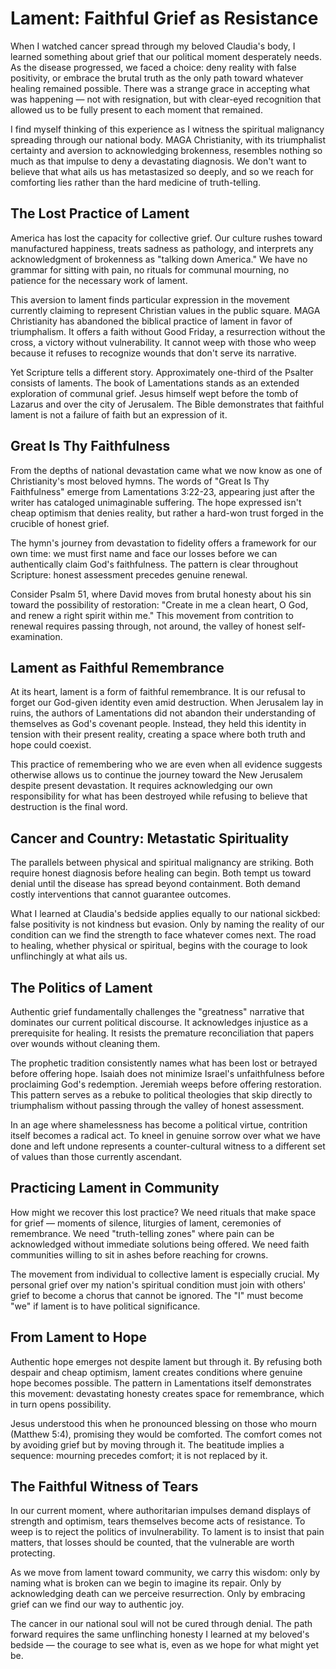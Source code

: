 # Lament: Faithful Grief as Resistance

When I watched cancer spread through my beloved Claudia's body, I learned something about grief that our political moment desperately needs. As the disease progressed, we faced a choice: deny reality with false positivity, or embrace the brutal truth as the only path toward whatever healing remained possible. There was a strange grace in accepting what was happening — not with resignation, but with clear-eyed recognition that allowed us to be fully present to each moment that remained.

I find myself thinking of this experience as I witness the spiritual malignancy spreading through our national body. MAGA Christianity, with its triumphalist certainty and aversion to acknowledging brokenness, resembles nothing so much as that impulse to deny a devastating diagnosis. We don't want to believe that what ails us has metastasized so deeply, and so we reach for comforting lies rather than the hard medicine of truth-telling.

## The Lost Practice of Lament

America has lost the capacity for collective grief. Our culture rushes toward manufactured happiness, treats sadness as pathology, and interprets any acknowledgment of brokenness as "talking down America." We have no grammar for sitting with pain, no rituals for communal mourning, no patience for the necessary work of lament.

This aversion to lament finds particular expression in the movement currently claiming to represent Christian values in the public square. MAGA Christianity has abandoned the biblical practice of lament in favor of triumphalism. It offers a faith without Good Friday, a resurrection without the cross, a victory without vulnerability. It cannot weep with those who weep because it refuses to recognize wounds that don't serve its narrative.

Yet Scripture tells a different story. Approximately one-third of the Psalter consists of laments. The book of Lamentations stands as an extended exploration of communal grief. Jesus himself wept before the tomb of Lazarus and over the city of Jerusalem. The Bible demonstrates that faithful lament is not a failure of faith but an expression of it.

## Great Is Thy Faithfulness

From the depths of national devastation came what we now know as one of Christianity's most beloved hymns. The words of "Great Is Thy Faithfulness" emerge from Lamentations 3:22-23, appearing just after the writer has cataloged unimaginable suffering. The hope expressed isn't cheap optimism that denies reality, but rather a hard-won trust forged in the crucible of honest grief.

The hymn's journey from devastation to fidelity offers a framework for our own time: we must first name and face our losses before we can authentically claim God's faithfulness. The pattern is clear throughout Scripture: honest assessment precedes genuine renewal.

Consider Psalm 51, where David moves from brutal honesty about his sin toward the possibility of restoration: "Create in me a clean heart, O God, and renew a right spirit within me." This movement from contrition to renewal requires passing through, not around, the valley of honest self-examination.

## Lament as Faithful Remembrance

At its heart, lament is a form of faithful remembrance. It is our refusal to forget our God-given identity even amid destruction. When Jerusalem lay in ruins, the authors of Lamentations did not abandon their understanding of themselves as God's covenant people. Instead, they held this identity in tension with their present reality, creating a space where both truth and hope could coexist.

This practice of remembering who we are even when all evidence suggests otherwise allows us to continue the journey toward the New Jerusalem despite present devastation. It requires acknowledging our own responsibility for what has been destroyed while refusing to believe that destruction is the final word.

## Cancer and Country: Metastatic Spirituality

The parallels between physical and spiritual malignancy are striking. Both require honest diagnosis before healing can begin. Both tempt us toward denial until the disease has spread beyond containment. Both demand costly interventions that cannot guarantee outcomes.

What I learned at Claudia's bedside applies equally to our national sickbed: false positivity is not kindness but evasion. Only by naming the reality of our condition can we find the strength to face whatever comes next. The road to healing, whether physical or spiritual, begins with the courage to look unflinchingly at what ails us.

## The Politics of Lament

Authentic grief fundamentally challenges the "greatness" narrative that dominates our current political discourse. It acknowledges injustice as a prerequisite for healing. It resists the premature reconciliation that papers over wounds without cleaning them.

The prophetic tradition consistently names what has been lost or betrayed before offering hope. Isaiah does not minimize Israel's unfaithfulness before proclaiming God's redemption. Jeremiah weeps before offering restoration. This pattern serves as a rebuke to political theologies that skip directly to triumphalism without passing through the valley of honest assessment.

In an age where shamelessness has become a political virtue, contrition itself becomes a radical act. To kneel in genuine sorrow over what we have done and left undone represents a counter-cultural witness to a different set of values than those currently ascendant.

## Practicing Lament in Community

How might we recover this lost practice? We need rituals that make space for grief — moments of silence, liturgies of lament, ceremonies of remembrance. We need "truth-telling zones" where pain can be acknowledged without immediate solutions being offered. We need faith communities willing to sit in ashes before reaching for crowns.

The movement from individual to collective lament is especially crucial. My personal grief over my nation's spiritual condition must join with others' grief to become a chorus that cannot be ignored. The "I" must become "we" if lament is to have political significance.

## From Lament to Hope

Authentic hope emerges not despite lament but through it. By refusing both despair and cheap optimism, lament creates conditions where genuine hope becomes possible. The pattern in Lamentations itself demonstrates this movement: devastating honesty creates space for remembrance, which in turn opens possibility.

Jesus understood this when he pronounced blessing on those who mourn (Matthew 5:4), promising they would be comforted. The comfort comes not by avoiding grief but by moving through it. The beatitude implies a sequence: mourning precedes comfort; it is not replaced by it.

## The Faithful Witness of Tears

In our current moment, where authoritarian impulses demand displays of strength and optimism, tears themselves become acts of resistance. To weep is to reject the politics of invulnerability. To lament is to insist that pain matters, that losses should be counted, that the vulnerable are worth protecting.

As we move from lament toward community, we carry this wisdom: only by naming what is broken can we begin to imagine its repair. Only by acknowledging death can we perceive resurrection. Only by embracing grief can we find our way to authentic joy.

The cancer in our national soul will not be cured through denial. The path forward requires the same unflinching honesty I learned at my beloved's bedside — the courage to see what is, even as we hope for what might yet be.
